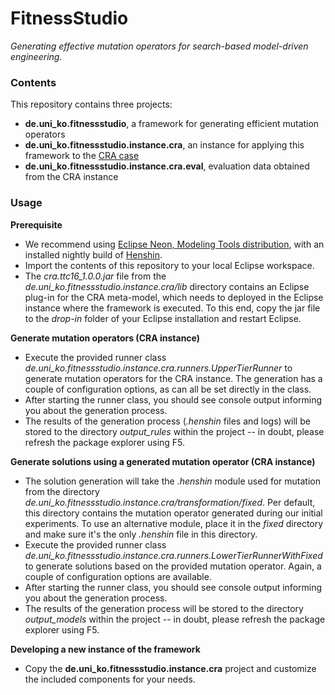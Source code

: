 # FitnessStudio
*Generating effective mutation operators for search-based model-driven engineering.*

### Contents 

This repository contains three projects:
* **de.uni_ko.fitnessstudio**, a framework for generating efficient mutation operators
* **de.uni_ko.fitnessstudio.instance.cra**, an instance for applying this framework to the [CRA case](https://github.com/martin-fleck/cra-ttc2016/)
* **de.uni_ko.fitnessstudio.instance.cra.eval**, evaluation data obtained from the CRA instance


### Usage

**Prerequisite**

* We recommend using [Eclipse Neon, Modeling Tools distribution](https://www.eclipse.org/downloads/packages/eclipse-modeling-tools/neonr), with an installed nightly build of [Henshin](https://www.eclipse.org/henshin/install.php).
* Import the contents of this repository to your local Eclipse workspace.
* The *cra.ttc16_1.0.0.jar* file from the *de.uni_ko.fitnessstudio.instance.cra/lib* directory contains an Eclipse plug-in for the CRA meta-model, which needs to deployed in the Eclipse instance where the framework is executed. To this end, copy the jar file to the  *drop-in* folder of your Eclipse installation and restart Eclipse.

**Generate mutation operators (CRA instance)**

* Execute the provided runner class *de.uni_ko.fitnessstudio.instance.cra.runners.UpperTierRunner*  to generate mutation operators for the CRA instance. The generation has a couple of configuration options, as can all be set directly in the class.
*  After starting the runner class, you should see console output informing you about the generation process.
*  The results of the generation process (*.henshin* files and logs) will be stored to the directory *output_rules* within the project -- in doubt, please refresh the package explorer using F5.

**Generate solutions using a generated mutation operator (CRA instance)**

* The solution generation will take the *.henshin* module used for mutation from the directory *de.uni_ko.fitnessstudio.instance.cra/transformation/fixed*. Per default, this directory contains the mutation operator generated during our initial experiments. To use an alternative module, place it in the *fixed* directory and make sure it's the only *.henshin* file in this directory.
* Execute the provided runner class *de.uni_ko.fitnessstudio.instance.cra.runners.LowerTierRunnerWithFixed* to generate solutions based on the provided mutation operator. Again, a couple of configuration options are available.
* After starting the runner class, you should see console output informing you about the generation process.
* The results of the generation process will be stored to the directory *output_models* within the project -- in doubt, please refresh the package explorer using F5.

**Developing a new instance of the framework**

* Copy the  **de.uni_ko.fitnessstudio.instance.cra** project and customize the included components for your needs.

